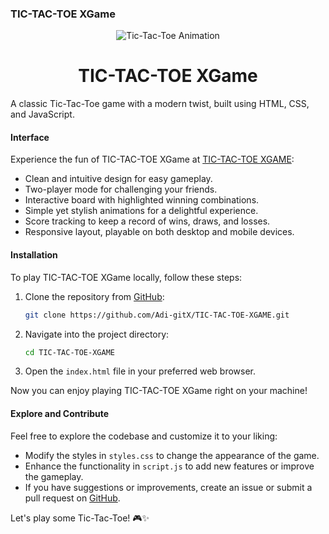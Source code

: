 ### TIC-TAC-TOE XGame

<div align="center">
  <img src="https://media.giphy.com/media/MeuJQJ6gVLyjMNfPqL/giphy.gif" alt="Tic-Tac-Toe Animation">
</div>

<h1 align="center">TIC-TAC-TOE XGame</h1>

A classic Tic-Tac-Toe game with a modern twist, built using HTML, CSS, and JavaScript.

#### Interface

Experience the fun of TIC-TAC-TOE XGame at [TIC-TAC-TOE XGAME](https://tic-tac-toe-xgame.vercel.app/):

- Clean and intuitive design for easy gameplay.
- Two-player mode for challenging your friends.
- Interactive board with highlighted winning combinations.
- Simple yet stylish animations for a delightful experience.
- Score tracking to keep a record of wins, draws, and losses.
- Responsive layout, playable on both desktop and mobile devices.

#### Installation

To play TIC-TAC-TOE XGame locally, follow these steps:

1. Clone the repository from [GitHub](https://github.com/Adi-gitX/TIC-TAC-TOE-XGAME):
   ```bash
   git clone https://github.com/Adi-gitX/TIC-TAC-TOE-XGAME.git
   ```

2. Navigate into the project directory:
   ```bash
   cd TIC-TAC-TOE-XGAME
   ```

3. Open the `index.html` file in your preferred web browser.

Now you can enjoy playing TIC-TAC-TOE XGame right on your machine!

#### Explore and Contribute

Feel free to explore the codebase and customize it to your liking:

- Modify the styles in `styles.css` to change the appearance of the game.
- Enhance the functionality in `script.js` to add new features or improve the gameplay.
- If you have suggestions or improvements, create an issue or submit a pull request on [GitHub](https://github.com/Adi-gitX/TIC-TAC-TOE-XGAME).

Let's play some Tic-Tac-Toe! 🎮✨

